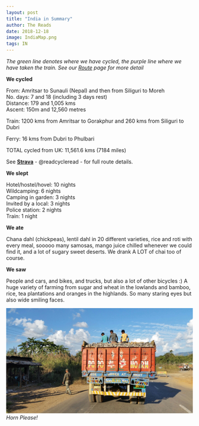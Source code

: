```yaml
---
layout: post
title: "India in Summary"
author: The Reads
date: 2018-12-18
image: IndiaMap.png  
tags: IN
---
```


*The green line denotes where we have cycled, the purple line where we have taken the train. See our [Route](http://readcycleread.bike/pages/map.html) page for more detail*  

**We cycled**  

From: Amritsar to Sunauli (Nepal) and then from Siliguri to Moreh  
No. days: 7 and 18 (including 3 days rest)   
Distance: 179 and 1,005 kms  
Ascent: 150m and 12,560 metres  

Train: 1200 kms from Amritsar to Gorakphur and 260 kms from Siliguri to Dubri   

Ferry: 16 kms from Dubri to Phulbari  

TOTAL cycled from UK: 11,561.6 kms (7184 miles)  

See [**Strava**](https://www.strava.com/athletes/readcycleread) - @readcycleread - for full route details.  


**We slept**  

Hotel/hostel/hovel: 10 nights     
Wildcamping: 6 nights   
Camping in garden: 3 nights  
Invited by a local: 3 nights  
Police station: 2 nights    
Train: 1 night  


**We ate**  

Chana dahl (chickpeas), lentil dahl in 20 different varieties, rice and roti with every meal, sooooo many samosas, mango juice chilled whenever we could find it, and a lot of sugary sweet deserts. We drank A LOT of chai too of course.  


**We saw**  

People and cars, and bikes, and trucks, but also a lot of other bicycles :) A huge variety of farming from sugar and wheat in the lowlands and bamboo, rice, tea plantations and oranges in the highlands.  So many staring eyes but also wide smiling faces.  


![INSumPhoto](assets/img/INSumPhoto.jpg) *Horn Please!*  





